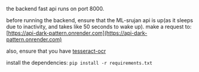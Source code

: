 the backend fast api runs on port 8000.

before running the backend, ensure that the ML-srujan api is up(as it sleeps due to inactivity, and takes like 50 seconds to wake up). 
make a request to: [https://api-dark-pattern.onrender.com](https://api-dark-pattern.onrender.com)

also, ensure that you have [tesseract-ocr](https://tesseract-ocr.github.io/tessdoc/Downloads.html)

install the dependencies: `pip install -r requirements.txt`
